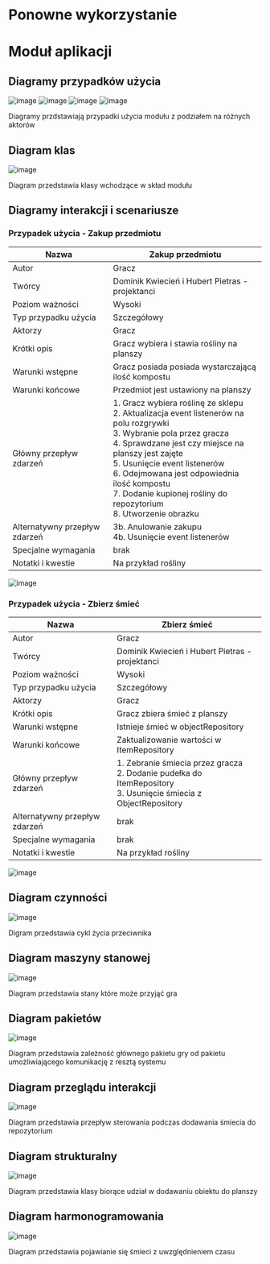 # Ponowne wykorzystanie
<!-- Szablon dokumentacji technicznej jest obligatoryjny -->
<!-- należy zostawić i uzupełnić wszystkie poniższe sekcje oraz zmienić tytuł -->
<!-- Sporządzone wg. https://ftims.edu.p.lodz.pl/mod/page/view.php?id=121103 -->

<!-- Parę pomocniczych linków, które mogą się przydać -->
<!-- (dokumentacja narzędzia do dokumentacji) -->
<!-- Tabelki: https://squidfunk.github.io/mkdocs-material/reference/data-tables/#data-tables -->
<!-- Diagramy (jeśli ktoś bardzo by chciał): https://squidfunk.github.io/mkdocs-material/reference/diagrams/ -->
<!-- Obrazki: https://squidfunk.github.io/mkdocs-material/reference/images/ -->

<!-- Pamiętajcie by usunać komentarze -->
# Moduł aplikacji

## Diagramy przypadków użycia
![image](https://gist.github.com/assets/126475707/dfa78445-4e51-4930-a1c9-dc010fcfee7e)
![image](https://gist.github.com/assets/126475707/a7913f69-248a-452b-a1c5-36af5bc569d5)
![image](https://gist.github.com/assets/126475707/5d9fb9ac-e930-4280-bc37-ae956506e2de)
![image](https://gist.github.com/assets/126475707/27c0e1db-cd08-41a1-93a1-efdac456f6df)

Diagramy przdstawiają przypadki użycia modułu z podziałem na różnych aktorów
## Diagram klas
![image](https://gist.github.com/assets/126475707/6fd393da-9c6b-40ba-8054-14b9d43cb427)

Diagram przedstawia klasy wchodzące w skład modułu
## Diagramy interakcji i scenariusze
### Przypadek użycia - Zakup przedmiotu

| Nazwa                         | Zakup przedmiotu                                                                                                                                                                                                                                                                                                                             |
|-------------------------------|----------------------------------------------------------------------------------------------------------------------------------------------------------------------------------------------------------------------------------------------------------------------------------------------------------------------------------------------|
| Autor                         | Gracz                                                                                                                                                                                                                                                                                                                                        |
| Twórcy                        | Dominik Kwiecień i Hubert Pietras - projektanci                                                                                                                                                                                                                                                                                              |
| Poziom ważności               | Wysoki                                                                                                                                                                                                                                                                                                                                       |
| Typ przypadku użycia          | Szczegółowy                                                                                                                                                                                                                                                                                                                                  |
| Aktorzy                       | Gracz                                                                                                                                                                                                                                                                                                                                        |
| Krótki opis                   | Gracz wybiera i stawia rośliny na planszy                                                                                                                                                                                                                                                                                                    |
| Warunki wstępne               | Gracz posiada posiada wystarczającą ilość kompostu                                                                                                                                                                                                                                                                                           |
| Warunki końcowe               | Przedmiot jest ustawiony na planszy                                                                                                                                                                                                                                                                                                          |
| Główny przepływ zdarzeń       | 1. Gracz wybiera roślinę ze sklepu<br>2. Aktualizacja event listenerów na polu rozgrywki<br>3. Wybranie pola przez gracza<br>4. Sprawdzane jest czy miejsce na planszy jest zajęte<br>5. Usunięcie event listenerów<br>6. Odejmowana jest odpowiednia ilość kompostu<br>7. Dodanie kupionej rośliny do repozytorium<br>8. Utworzenie obrazku |
| Alternatywny przepływ zdarzeń | 3b. Anulowanie zakupu<br>4b. Usunięcie event listenerów                                                                                                                                                                                                                                                                                      |
| Specjalne wymagania           | brak                                                                                                                                                                                                                                                                                                                                         |
| Notatki i kwestie             | Na przykład rośliny                                                                                                                                                                                                                                                                                                                          |

![image](https://gist.github.com/assets/126475707/2815601e-c2ea-4252-a8a1-fa233295d6f2)

### Przypadek użycia - Zbierz śmieć

| Nazwa                         | Zbierz śmieć                                                                                                        |
|-------------------------------|---------------------------------------------------------------------------------------------------------------------|
| Autor                         | Gracz                                                                                                               |
| Twórcy                        | Dominik Kwiecień i Hubert Pietras - projektanci                                                                     |
| Poziom ważności               | Wysoki                                                                                                              |
| Typ przypadku użycia          | Szczegółowy                                                                                                         |
| Aktorzy                       | Gracz                                                                                                               |
| Krótki opis                   | Gracz zbiera śmieć z planszy                                                                                        |
| Warunki wstępne               | Istnieje śmieć w objectRepository                                                                                   |
| Warunki końcowe               | Zaktualizowanie wartości w ItemRepository                                                                           |
| Główny przepływ zdarzeń       | 1. Zebranie śmiecia przez gracza<br>2. Dodanie pudełka do ItemRepository<br>3. Usunięcie śmiecia z ObjectRepository |
| Alternatywny przepływ zdarzeń | brak                                                                                                                |
| Specjalne wymagania           | brak                                                                                                                |
| Notatki i kwestie             | Na przykład rośliny                                                                                                 |

![image](https://gist.github.com/assets/126475707/022d3559-dabf-451a-b951-9e78b2be9ef9)
## Diagram czynności
![image](https://gist.github.com/assets/126475707/009a051f-9f4d-4e09-aa40-c4e5aca8441f)

Digram przedstawia cykl życia przeciwnika
## Diagram maszyny stanowej
![image](https://gist.github.com/assets/126475707/05a4db66-bcfc-4897-a1fc-3a28982c08ff)

Diagram przedstawia stany które może przyjąć gra
## Diagram pakietów
![image](https://gist.github.com/assets/126475707/a244c2e8-bcfa-4177-a8b2-7ab4b07a07a3)

Diagram przedstawia zależność głównego pakietu gry od pakietu umożliwiającego komunikację z resztą systemu
## Diagram przeglądu interakcji
![image](https://gist.github.com/assets/126475707/f61db615-9bdc-4fd7-9099-58921e9e952a)

Diagram przedstawia przepływ sterowania podczas dodawania śmiecia do repozytorium
## Diagram strukturalny
![image](https://gist.github.com/assets/126475707/e7749ccb-4409-4f0b-9177-b54977f755ab)

Diagram przedstawia klasy biorące udział w dodawaniu obiektu do planszy
## Diagram harmonogramowania
![image](https://gist.github.com/assets/126475707/4f894074-dc53-4067-a60c-7315404001a5)

Diagram przedstawia pojawianie się śmieci z uwzględnieniem czasu